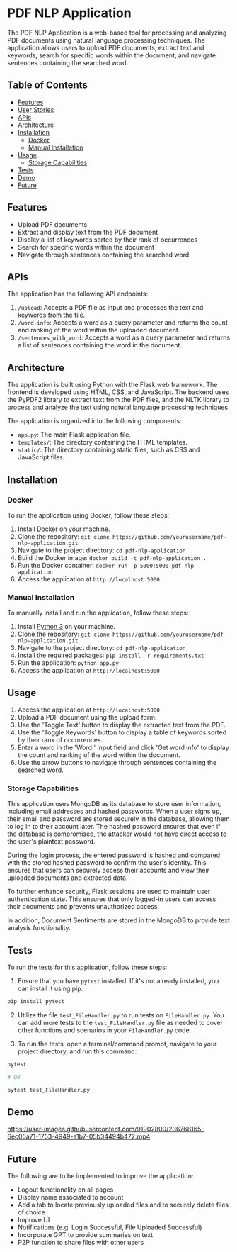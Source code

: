 # PDF NLP Application

The PDF NLP Application is a web-based tool for processing and analyzing PDF documents using natural language processing techniques. The application allows users to upload PDF documents, extract text and keywords, search for specific words within the document, and navigate sentences containing the searched word.

## Table of Contents

- [Features](#features)
- [User Stories](#user-stories)
- [APIs](#apis)
- [Architecture](#architecture)
- [Installation](#installation)
  - [Docker](#docker)
  - [Manual Installation](#manual-installation)
- [Usage](#usage)
  - [Storage Capabilities](#storage-capabilities)
- [Tests](#tests)
- [Demo](#Demo)
- [Future](#future)

## Features

- Upload PDF documents
- Extract and display text from the PDF document
- Display a list of keywords sorted by their rank of occurrences
- Search for specific words within the document
- Navigate through sentences containing the searched word

## APIs

The application has the following API endpoints:

1. `/upload`: Accepts a PDF file as input and processes the text and keywords from the file.
2. `/word-info`: Accepts a word as a query parameter and returns the count and ranking of the word within the uploaded document.
3. `/sentences_with_word`: Accepts a word as a query parameter and returns a list of sentences containing the word in the document.

## Architecture

The application is built using Python with the Flask web framework. The frontend is developed using HTML, CSS, and JavaScript. The backend uses the PyPDF2 library to extract text from the PDF files, and the NLTK library to process and analyze the text using natural language processing techniques.

The application is organized into the following components:

- `app.py`: The main Flask application file.
- `templates/`: The directory containing the HTML templates.
- `static/`: The directory containing static files, such as CSS and JavaScript files.

## Installation

### Docker

To run the application using Docker, follow these steps:

1. Install [Docker](https://www.docker.com/) on your machine.
2. Clone the repository: `git clone https://github.com/yourusername/pdf-nlp-application.git`
3. Navigate to the project directory: `cd pdf-nlp-application`
4. Build the Docker image: `docker build -t pdf-nlp-application .`
5. Run the Docker container: `docker run -p 5000:5000 pdf-nlp-application`
6. Access the application at `http://localhost:5000`

### Manual Installation

To manually install and run the application, follow these steps:

1. Install [Python 3](https://www.python.org/downloads/) on your machine.
2. Clone the repository: `git clone https://github.com/yourusername/pdf-nlp-application.git`
3. Navigate to the project directory: `cd pdf-nlp-application`
4. Install the required packages: `pip install -r requirements.txt`
5. Run the application: `python app.py`
6. Access the application at `http://localhost:5000`

## Usage

1. Access the application at `http://localhost:5000`
2. Upload a PDF document using the upload form.
3. Use the 'Toggle Text' button to display the extracted text from the PDF.
4. Use the 'Toggle Keywords' button to display a table of keywords sorted by their rank of occurrences.
5. Enter a word in the 'Word:' input field and click 'Get word info' to display the count and ranking of the word within the document.
6. Use the arrow buttons to navigate through sentences containing the searched word.

### Storage Capabilities

This application uses MongoDB as its database to store user information, including email addresses and hashed passwords. When a user signs up, their email and password are stored securely in the database, allowing them to log in to their account later. The hashed password ensures that even if the database is compromised, the attacker would not have direct access to the user's plaintext password.

During the login process, the entered password is hashed and compared with the stored hashed password to confirm the user's identity. This ensures that users can securely access their accounts and view their uploaded documents and extracted data.

To further enhance security, Flask sessions are used to maintain user authentication state. This ensures that only logged-in users can access their documents and prevents unauthorized access.

In addition, Document Sentiments are stored in the MongoDB to provide text analysis functionality.

## Tests

To run the tests for this application, follow these steps:

1. Ensure that you have `pytest` installed. If it's not already installed, you can install it using pip:

```bash
pip install pytest
```

2. Utilize the file `test_FileHandler.py` to run tests on `FileHandler.py`. You can add more tests to the `test_FileHandler.py` file as needed to cover other functions and scenarios in your `FileHandler.py` code.

3. To run the tests, open a terminal/command prompt, navigate to your project directory, and run this command:

```bash
pytest

# OR

pytest test_FileHandler.py
```

## Demo

https://user-images.githubusercontent.com/91902800/236768165-6ec05a71-1753-4949-a1b7-05b34494b472.mp4

## Future

The following are to be implemented to improve the application:
- Logout functionality on all pages
- Display name associated to account
- Add a tab to locate previously uploaded files and to securely delete files of choice
- Improve UI
- Notifications (e.g. Login Successful, File Uploaded Successful)
- Incorporate GPT to provide summaries on text
- P2P function to share files with other users
